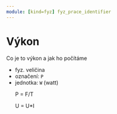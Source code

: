 ```yaml
---
module: [kind=fyz] fyz_prace_identifier
---
```

# Výkon
Co je to výkon a jak ho počítáme
- fyz. veličina
- označení: `P`
- jednotka: `W` (watt)
<ul class="rovnice">
    <p>P = F/T</p>
    <p>U = U*I</p>
</ul>

<link rel="stylesheet" href="../../__formatting__/rovnice.css">